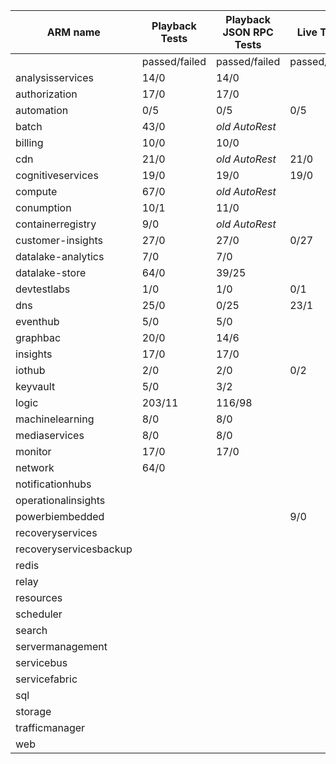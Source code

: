 |ARM name              |Playback Tests|Playback JSON RPC Tests|Live Tests   |PS Live Tests|
|----------------------|--------------|-----------------------|-------------|-------------|
|                      |passed/failed |passed/failed          |passed/failed|passed/failed|
|analysisservices      |14/0          |14/0                   |             |4/4          |
|authorization         |17/0          |17/0                   |             |             |
|automation            |0/5           |0/5                    |0/5          |62/3         |
|batch                 |43/0          |_old AutoRest_         |             |
|billing               |10/0          |10/0                   |             |
|cdn                   |21/0          |_old AutoRest_         |21/0         |1/18
|cognitiveservices     |19/0          |19/0                   |19/0         |1/11
|compute               |67/0          |_old AutoRest_         |             |
|conumption            |10/1          |11/0                   |             |3/6
|containerregistry     |9/0           |_old AutoRest_         |             |1/2
|customer-insights     |27/0          |27/0                   |0/27         |
|datalake-analytics    |7/0           |7/0                    |             |0/18
|datalake-store        |64/0          |39/25                  |             |14/0
|devtestlabs           |1/0           |1/0                    |0/1          |0/5
|dns                   |25/0          |0/25                   |23/1         |1/42
|eventhub              |5/0           |5/0                    |             |1/4
|graphbac              |20/0          |14/6                   |             |
|insights              |17/0          |17/0                   |             |32/34
|iothub                |2/0           |2/0                    |0/2          |0/1
|keyvault              |5/0           |3/2                    |             |17/10
|logic                 |203/11        |116/98                 |             |45/19
|machinelearning       |8/0           |8/0                    |             |0/8
|mediaservices         |8/0           |8/0                    |             |1/1
|monitor               |17/0          |17/0                   |             |
|network               |64/0          |                       |             |1/62
|notificationhubs      |              |                       |             |1/3
|operationalinsights   |              |                       |             |1/12
|powerbiembedded       |              |                       |9/0          |8/0
|recoveryservices      |              |                       |             |0/1
|recoveryservicesbackup|              |                       |             |0/25
|redis                 |              |                       |             |9/3
|relay                 |              |                       |             |1/5
|resources             |              |                       |             |59/80
|scheduler             |              |                       |             |8/0
|search                |              |                       |             |
|servermanagement      |              |                       |             |0/3
|servicebus            |              |                       |             |1/6
|servicefabric         |              |                       |             |0/10
|sql                   |              |                       |             |45/144
|storage               |              |                       |             |9/3
|trafficmanager        |              |                       |             |4/41
|web                   |              |                       |             |0/40
